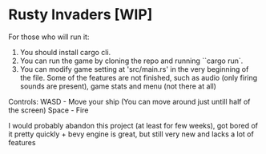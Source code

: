 # Rusty Invaders [WIP]

For those who will run it:

1. You should install cargo cli.
2. You can run the game by cloning the repo and running ``cargo run`.
3. You can modify game setting at 'src/main.rs' in the very beginning of the file. Some of the features are not finished, such as audio (only firing sounds are present), game stats and menu (not there at all)

Controls:
WASD - Move your ship (You can move around just untill half of the screen)
Space - Fire

I would probably abandon this project (at least for few weeks), got bored of it pretty quickly + bevy engine is great, but still very new and lacks a lot of features
